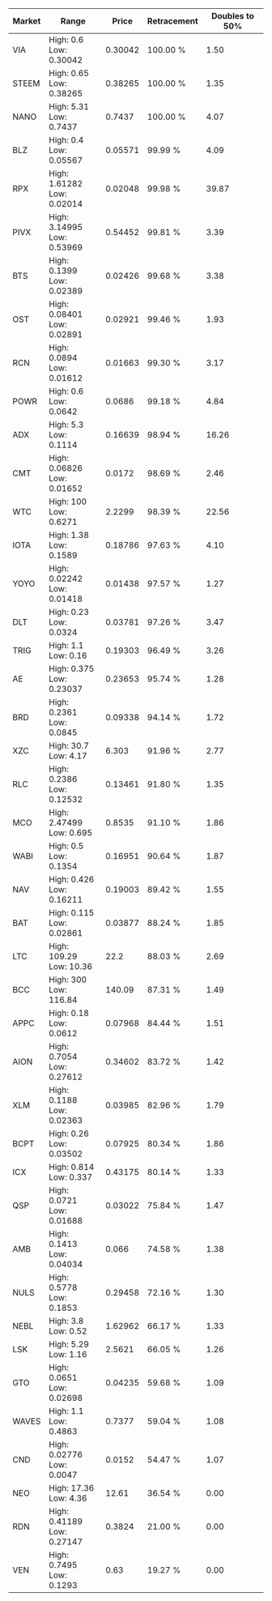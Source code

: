 | Market | Range | Price| Retracement | Doubles to 50% |
| --- | --- | --- | --- | --- |
| VIA | High: 0.6<br />Low: 0.30042 | 0.30042 | 100.00 % | 1.50 |
| STEEM | High: 0.65<br />Low: 0.38265 | 0.38265 | 100.00 % | 1.35 |
| NANO | High: 5.31<br />Low: 0.7437 | 0.7437 | 100.00 % | 4.07 |
| BLZ | High: 0.4<br />Low: 0.05567 | 0.05571 | 99.99 % | 4.09 |
| RPX | High: 1.61282<br />Low: 0.02014 | 0.02048 | 99.98 % | 39.87 |
| PIVX | High: 3.14995<br />Low: 0.53969 | 0.54452 | 99.81 % | 3.39 |
| BTS | High: 0.1399<br />Low: 0.02389 | 0.02426 | 99.68 % | 3.38 |
| OST | High: 0.08401<br />Low: 0.02891 | 0.02921 | 99.46 % | 1.93 |
| RCN | High: 0.0894<br />Low: 0.01612 | 0.01663 | 99.30 % | 3.17 |
| POWR | High: 0.6<br />Low: 0.0642 | 0.0686 | 99.18 % | 4.84 |
| ADX | High: 5.3<br />Low: 0.1114 | 0.16639 | 98.94 % | 16.26 |
| CMT | High: 0.06826<br />Low: 0.01652 | 0.0172 | 98.69 % | 2.46 |
| WTC | High: 100<br />Low: 0.6271 | 2.2299 | 98.39 % | 22.56 |
| IOTA | High: 1.38<br />Low: 0.1589 | 0.18786 | 97.63 % | 4.10 |
| YOYO | High: 0.02242<br />Low: 0.01418 | 0.01438 | 97.57 % | 1.27 |
| DLT | High: 0.23<br />Low: 0.0324 | 0.03781 | 97.26 % | 3.47 |
| TRIG | High: 1.1<br />Low: 0.16 | 0.19303 | 96.49 % | 3.26 |
| AE | High: 0.375<br />Low: 0.23037 | 0.23653 | 95.74 % | 1.28 |
| BRD | High: 0.2361<br />Low: 0.0845 | 0.09338 | 94.14 % | 1.72 |
| XZC | High: 30.7<br />Low: 4.17 | 6.303 | 91.96 % | 2.77 |
| RLC | High: 0.2386<br />Low: 0.12532 | 0.13461 | 91.80 % | 1.35 |
| MCO | High: 2.47499<br />Low: 0.695 | 0.8535 | 91.10 % | 1.86 |
| WABI | High: 0.5<br />Low: 0.1354 | 0.16951 | 90.64 % | 1.87 |
| NAV | High: 0.426<br />Low: 0.16211 | 0.19003 | 89.42 % | 1.55 |
| BAT | High: 0.115<br />Low: 0.02861 | 0.03877 | 88.24 % | 1.85 |
| LTC | High: 109.29<br />Low: 10.36 | 22.2 | 88.03 % | 2.69 |
| BCC | High: 300<br />Low: 116.84 | 140.09 | 87.31 % | 1.49 |
| APPC | High: 0.18<br />Low: 0.0612 | 0.07968 | 84.44 % | 1.51 |
| AION | High: 0.7054<br />Low: 0.27612 | 0.34602 | 83.72 % | 1.42 |
| XLM | High: 0.1188<br />Low: 0.02363 | 0.03985 | 82.96 % | 1.79 |
| BCPT | High: 0.26<br />Low: 0.03502 | 0.07925 | 80.34 % | 1.86 |
| ICX | High: 0.814<br />Low: 0.337 | 0.43175 | 80.14 % | 1.33 |
| QSP | High: 0.0721<br />Low: 0.01688 | 0.03022 | 75.84 % | 1.47 |
| AMB | High: 0.1413<br />Low: 0.04034 | 0.066 | 74.58 % | 1.38 |
| NULS | High: 0.5778<br />Low: 0.1853 | 0.29458 | 72.16 % | 1.30 |
| NEBL | High: 3.8<br />Low: 0.52 | 1.62962 | 66.17 % | 1.33 |
| LSK | High: 5.29<br />Low: 1.16 | 2.5621 | 66.05 % | 1.26 |
| GTO | High: 0.0651<br />Low: 0.02698 | 0.04235 | 59.68 % | 1.09 |
| WAVES | High: 1.1<br />Low: 0.4863 | 0.7377 | 59.04 % | 1.08 |
| CND | High: 0.02776<br />Low: 0.0047 | 0.0152 | 54.47 % | 1.07 |
| NEO | High: 17.36<br />Low: 4.36 | 12.61 | 36.54 % | 0.00 |
| RDN | High: 0.41189<br />Low: 0.27147 | 0.3824 | 21.00 % | 0.00 |
| VEN | High: 0.7495<br />Low: 0.1293 | 0.63 | 19.27 % | 0.00 |
